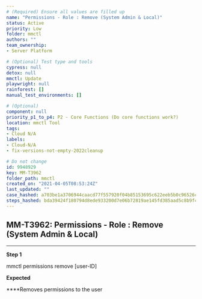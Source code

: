 ```yaml
---
# (Required) Ensure all values are filled up
name: "Permissions - Role : Remove (System Admin & Local)"
status: Active
priority: Low
folder: mmctl
authors: ""
team_ownership: 
- Server Platform

# (Optional) Test type and tools
cypress: null
detox: null
mmctl: Update
playwright: null
rainforest: []
manual_test_environments: []

# (Optional)
component: null
priority_p1_to_p4: P2 - Core Functions (Do core functions work?)
location: mmctl Tool
tags: 
- Cloud N/A
labels: 
- Cloud-N/A
- fix-versions-not-empty-2022cleanup

# Do not change
id: 9948929
key: MM-T3962
folder_path: mmctl
created_on: "2021-04-05T08:53:24Z"
last_updated: ""
case_hashed: a703be1a3706944caacd77f557920f04b85153695c622eeb5b0c96526cd3adb9e78e384e13dcf6c911155d27beeca702
steps_hashed: bda39424f180794d8ede933200d7e06b72819ae145fd385aad5c8b9fcb2d461081bb1cd32a11333ea06fb1b66f11db23
---
```


## MM-T3962: Permissions - Role : Remove (System Admin & Local)

---

**Step 1**

mmctl permissions remove \[user-ID]

**Expected**

\*\*\*\*Removes permissions to the user
